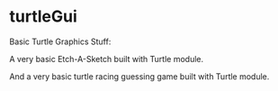 # turtleGui
Basic Turtle Graphics Stuff:

A very basic Etch-A-Sketch built with Turtle module.

And a very basic turtle racing guessing game built with Turtle module.
